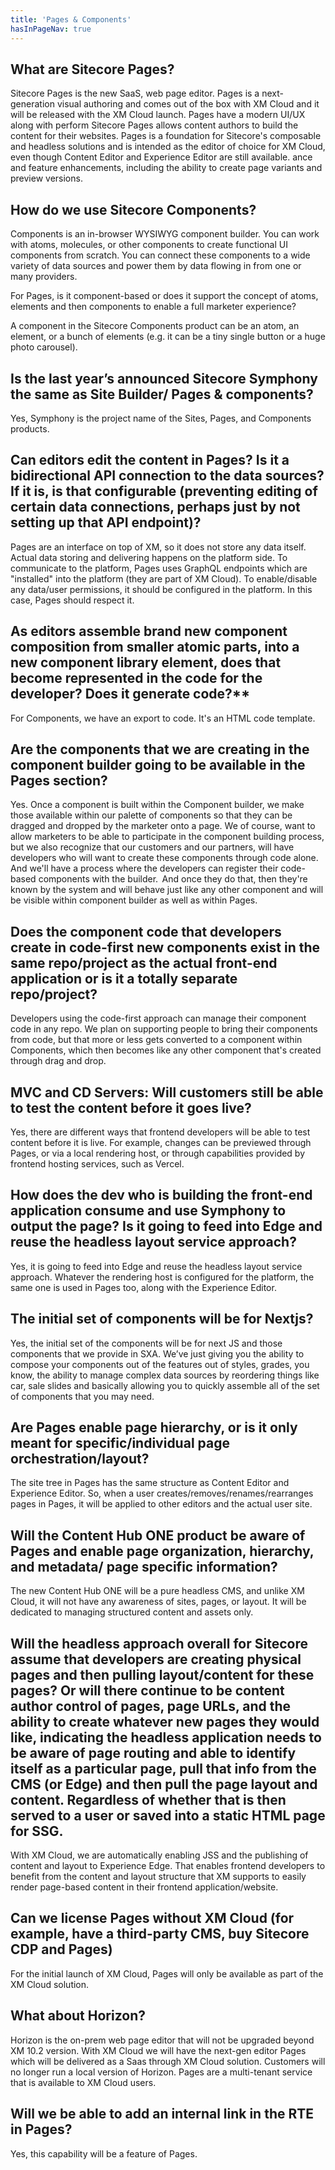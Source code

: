 ```yaml
---
title: 'Pages & Components'
hasInPageNav: true
---
```


## What are Sitecore Pages?
Sitecore Pages is the new SaaS, web page editor. Pages is a next-generation visual authoring and comes out of the box with XM Cloud and it will be released with the XM Cloud launch. Pages have a modern UI/UX along with perform Sitecore Pages allows content authors to build the content for their websites. Pages is a foundation for Sitecore's composable and headless solutions and is intended as the editor of choice for XM Cloud, even though Content Editor and Experience Editor are still available. ance and feature enhancements, including the ability to create page variants and preview versions.

## How do we use Sitecore Components?
Components is an in-browser WYSIWYG component builder. You can work with atoms, molecules, or other components to create functional UI components from scratch. You can connect these components to a wide variety of data sources and power them by data flowing in from one or many providers.

For Pages, is it component-based or does it support the concept of atoms, elements and then components to enable a full marketer experience?

A component in the Sitecore Components product can be an atom, an element, or a bunch of elements (e.g. it can be a tiny single button or a huge photo carousel).

## Is the last year’s announced Sitecore Symphony the same as Site Builder/ Pages & components?
Yes, Symphony is the project name of the Sites, Pages, and Components products.

## Can editors edit the content in Pages? Is it a bidirectional API connection to the data sources? If it is, is that configurable (preventing editing of certain data connections, perhaps just by not setting up that API endpoint)?
Pages are an interface on top of XM, so it does not store any data itself. Actual data storing and delivering happens on the platform side. To communicate to the platform, Pages uses GraphQL endpoints which are "installed" into the platform (they are part of XM Cloud). To enable/disable any data/user permissions, it should be configured in the platform. In this case, Pages should respect it.

## As editors assemble brand new component composition from smaller atomic parts, into a new component library element, does that become represented in the code for the developer? Does it generate code?**  
For Components, we have an export to code. It's an HTML code template.

## Are the components that we are creating in the component builder going to be available in the Pages section?
Yes. Once a component is built within the Component builder, we make those available within our palette of components so that they can be dragged and dropped by the marketer onto a page. We of course, want to allow marketers to be able to participate in the component building process, but we also recognize that our customers and our partners, will have developers who will want to create these components through code alone. And we'll have a process where the developers can register their code-based components with the builder.  And once they do that, then they're known by the system and will behave just like any other component and will be visible within component builder as well as within Pages.

## Does the component code that developers create in code-first new components exist in the same repo/project as the actual front-end application or is it a totally separate repo/project?
Developers using the code-first approach can manage their component code in any repo. We plan on supporting people to bring their components from code, but that more or less gets converted to a component within Components, which then becomes like any other component that's created through drag and drop.

## MVC and CD Servers: Will customers still be able to test the content before it goes live?
Yes, there are different ways that frontend developers will be able to test content before it is live. For example, changes can be previewed through Pages, or via a local rendering host, or through capabilities provided by frontend hosting services, such as Vercel.

## How does the dev who is building the front-end application consume and use Symphony to output the page? Is it going to feed into Edge and reuse the headless layout service approach?
Yes, it is going to feed into Edge and reuse the headless layout service approach.
Whatever the rendering host is configured for the platform, the same one is used in Pages too, along with the Experience Editor.

## The initial set of components will be for Nextjs?
Yes, the initial set of the components will be for next JS and those components that we provide in SXA. We’ve just giving you the ability to compose your components out of the features out of styles, grades, you know, the ability to manage complex data sources by reordering things like car, sale slides and basically allowing you to quickly assemble all of the set of components that you may need.

## Are Pages enable page hierarchy, or is it only meant for specific/individual page orchestration/layout?
The site tree in Pages has the same structure as Content Editor and Experience Editor. So, when a user creates/removes/renames/rearranges pages in Pages, it will be applied to other editors and the actual user site.

## Will the Content Hub ONE product be aware of Pages and enable page organization, hierarchy, and metadata/ page specific information? 
The new Content Hub ONE will be a pure headless CMS, and unlike XM Cloud, it will not have any awareness of sites, pages, or layout. It will be dedicated to managing structured content and assets only.

## Will the headless approach overall for Sitecore assume that developers are creating physical pages and then pulling layout/content for these pages? Or will there continue to be content author control of pages, page URLs, and the ability to create whatever new pages they would like, indicating the headless application needs to be aware of page routing and able to identify itself as a particular page, pull that info from the CMS (or Edge) and then pull the page layout and content. Regardless of whether that is then served to a user or saved into a static HTML page for SSG.
With XM Cloud, we are automatically enabling JSS and the publishing of content and layout to Experience Edge. That enables frontend developers to benefit from the content and layout structure that XM supports to easily render page-based content in their frontend application/website.

## Can we license Pages without XM Cloud (for example, have a third-party CMS, buy Sitecore CDP and Pages)
For the initial launch of XM Cloud, Pages will only be available as part of the XM Cloud solution.

## What about Horizon?
Horizon is the on-prem web page editor that will not be upgraded beyond XM 10.2 version.
With XM Cloud we will have the next-gen editor Pages which will be delivered as a Saas through XM Cloud solution. Customers will no longer run a local version of Horizon. Pages are a multi-tenant service that is available to XM Cloud users.

## Will we be able to add an internal link in the RTE in Pages?
Yes, this capability will be a feature of Pages.

